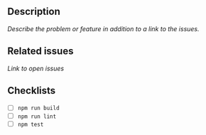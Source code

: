 ## Description

_Describe the problem or feature in addition to a link to the issues._

## Related issues

_Link to open issues_

## Checklists

- [ ] `npm run build`
- [ ] `npm run lint`
- [ ] `npm test`
